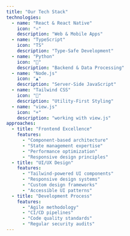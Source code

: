 ```yaml
---
title: "Our Tech Stack"
technologies:
  - name: "React & React Native"
    icon: "⚛️"
    description: "Web & Mobile Apps"
  - name: "TypeScript"
    icon: "TS"
    description: "Type-Safe Development"
  - name: "Python"
    icon: "🔷"
    description: "Backend & Data Processing"
  - name: "Node.js"
    icon: "▲"
    description: "Server-Side JavaScript"
  - name: "Tailwind CSS"
    icon: "🌊"
    description: "Utility-First Styling"
  - name: "view.js"
    icon: "+"
    description: "working with view.js"
approaches:
  - title: "Frontend Excellence"
    features:
      - "Component-based architecture"
      - "State management expertise"
      - "Performance optimization"
      - "Responsive design principles"
  - title: "UI/UX Design"
    features:
      - "Tailwind-powered UI components"
      - "Responsive design systems"
      - "Custom design frameworks"
      - "Accessible UI patterns"
  - title: "Development Process"
    features:
      - "Agile methodology"
      - "CI/CD pipelines"
      - "Code quality standards"
      - "Regular security audits"
---
```


